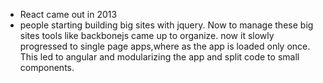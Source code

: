 - React came out in 2013
- people starting building big sites with jquery. Now to manage these big sites tools like backbonejs came up to organize. now it slowly progressed to single page apps,where as the app is loaded only once. This led to angular and modularizing the app and split code to small components. 
